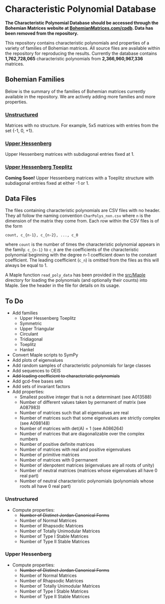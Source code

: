 # Characteristic Polynomial Database

__The Characteristic Polynomial Database should be accessed through the Bohemian Matrices website at [BohemianMatrices.com/cpdb](http://www.bohemianmatrices.com/cpdb/). Data has been removed from the repository.__

This repository contains characteristic polynomials and properties of a variety of families of Bohemian matrices. All source files are available within the repository for reproducing the results. Currently the database contains __1,762,728,065__ characteristic polynomials from __2,366,960,967,336__ matrices.

## Bohemian Families

Below is the summary of the families of Bohemian matrices currently available in the repository. We are actively adding more families and more properties.

### [Unstructured](Unstructured)
Matrices with no structure. For example, 5x5 matrices with entries from the set {-1, 0, +1}.

### [Upper Hessenberg](UpperHessenberg)
Upper Hessenberg matrices with subdiagonal entries fixed at 1.

### [Upper Hessenberg Toeplitz](UpperHessenbergToeplitz)
__Coming Soon!__ Upper Hessenberg matrices with a Toeplitz structure with subdiagonal entries fixed at either -1 or 1.

## Data Files

The files containing characteristic polynomials are CSV files with no header. They all follow the naming convention `CharPolys_nxn.csv` where `n` is the dimension of the matrix they come from. Each row within the CSV files is of the form

`count, c_{n-1}, c_{n-2}, ..., c_0`

where `count` is the number of times the characteristic polynomial appears in the family. `c_{n-1}` to `c_0` are the coefficients of the characteristic polynomial beginning with the degree n-1 coefficient down to the constant coefficient. The leading coefficient (`c_n`) is omitted from the files as this will always be equal to 1.

A Maple function `read_poly_data` has been provided in the [src/Maple](src/Maple) directory for loading the polynomials (and optionally their counts) into Maple. See the header in the file for details on its usage.

## To Do
- Add families
    - Upper Hessenberg Toeplitz
    - Symmetric
    - Upper Triangular
    - Circulant
    - Tridiagonal
    - Toeplitz
    - Hankel
- Convert Maple scripts to SymPy
- Add plots of eigenvalues
- Add random samples of characteristic polynomials for large classes
- Add sequences to OEIS
- ~~Add leading coefficient to characteristic polynomials~~
- Add gcd-free bases sets
- Add sets of invariant factors
- Add properties:
    - Smallest positive integer that is not a determinant (see A013588)
    - Number of different values taken by permanent of matrix (see A087983)
    - Number of matrices such that all eigenvalues are real
    - Number of matrices such that some eigenvalues are strictly complex (see A098148)
    - Number of matrices with det(A) = 1 (see A086264)
    - Number of matrices that are diagonalizable over the complex numbers
    - Number of positive definite matrices
    - Number of matrices with real and positive eigenvalues
    - Number of primitive matrices
    - Number of matrices with 0 permanent
    - Number of idenpotent matrices (eigenvalues are all roots of unity)
    - Number of neutral matrices (matrices whose eigenvalues all have 0 real part)
    - Number of neutral characteristic polynomials (polynomials whose roots all have 0 real part)

### Unstructured
- Compute properties:
    - ~~Number of Distinct Jordan Canonical Forms~~
    - Number of Normal Matrices
    - Number of Rhapsodic Matrices
    - Number of Totally Unimodular Matrices
    - Number of Type I Stable Matrices
    - Number of Type II Stable Matrices

### Upper Hessenberg
- Compute properties:
    - ~~Number of Distinct Jordan Canonical Forms~~
    - Number of Normal Matrices
    - Number of Rhapsodic Matrices
    - Number of Totally Unimodular Matrices
    - Number of Type I Stable Matrices
    - Number of Type II Stable Matrices
